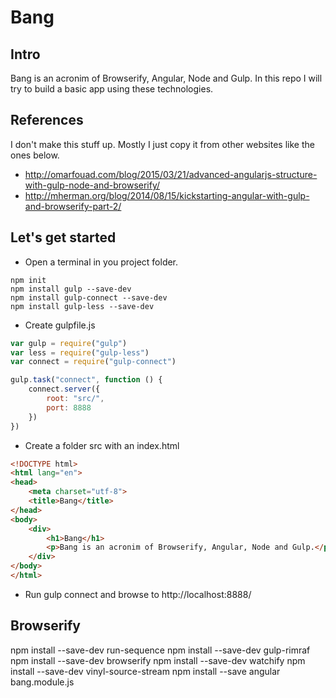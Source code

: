 # Bang

## Intro
Bang is an acronim of Browserify, Angular, Node and Gulp.
In this repo I will try to build a basic app using these technologies.

## References
I don't make this stuff up. Mostly I just copy it from other websites like the ones
below.

- http://omarfouad.com/blog/2015/03/21/advanced-angularjs-structure-with-gulp-node-and-browserify/
- http://mherman.org/blog/2014/08/15/kickstarting-angular-with-gulp-and-browserify-part-2/

## Let's get started

- Open a terminal in you project folder.

```shell
npm init
npm install gulp --save-dev
npm install gulp-connect --save-dev
npm install gulp-less --save-dev
```

- Create gulpfile.js

```javascript
var gulp = require("gulp")
var less = require("gulp-less")
var connect = require("gulp-connect")

gulp.task("connect", function () {
    connect.server({
        root: "src/",
        port: 8888
    })
})
```

- Create a folder src with an index.html

```html
<!DOCTYPE html>
<html lang="en">
<head>
	<meta charset="utf-8">
	<title>Bang</title>
</head>
<body>
	<div>
		<h1>Bang</h1>
		<p>Bang is an acronim of Browserify, Angular, Node and Gulp.</p>
	</div>
</body>
</html>
```

- Run gulp connect and browse to http://localhost:8888/

## Browserify

npm install --save-dev run-sequence
npm install --save-dev gulp-rimraf
npm install --save-dev browserify
npm install --save-dev watchify
npm install --save-dev vinyl-source-stream
npm install --save angular
bang.module.js